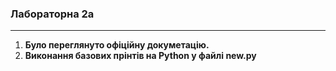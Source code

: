 ###  Лабораторна 2a
***
1) **Було переглянуто офіційну докуметацію.**                        
2) **Виконання базових прінтів на Python у файлі new.py**   
           




